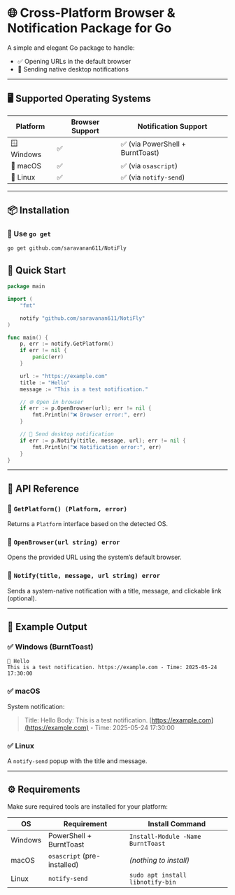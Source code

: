 # 🌐 Cross-Platform Browser & Notification Package for Go

A simple and elegant Go package to handle:
- ✅ Opening URLs in the default browser
- 🔔 Sending native desktop notifications

---

## 🖥️ Supported Operating Systems

| Platform | Browser Support | Notification Support |
|----------|------------------|-----------------------|
| 🪟 Windows | ✅ | ✅ (via PowerShell + BurntToast) |
| 🍎 macOS   | ✅ | ✅ (via `osascript`)             |
| 🐧 Linux   | ✅ | ✅ (via `notify-send`)           |

---

## 📦 Installation

### 📁 Use `go get`
```bash
go get github.com/saravanan611/NotiFly
```


## 🚀 Quick Start

```go
package main

import (
	"fmt"

	notify "github.com/saravanan611/NotiFly"
)

func main() {
	p, err := notify.GetPlatform()
	if err != nil {
		panic(err)
	}

	url := "https://example.com"
	title := "Hello"
	message := "This is a test notification."

	// 🌐 Open in browser
	if err := p.OpenBrowser(url); err != nil {
		fmt.Println("❌ Browser error:", err)
	}

	// 🔔 Send desktop notification
	if err := p.Notify(title, message, url); err != nil {
		fmt.Println("❌ Notification error:", err)
	}
}

```

---

## 📘 API Reference

### 🔹 `GetPlatform() (Platform, error)`

Returns a `Platform` interface based on the detected OS.

### 🔹 `OpenBrowser(url string) error`

Opens the provided URL using the system’s default browser.

### 🔹 `Notify(title, message, url string) error`

Sends a system-native notification with a title, message, and clickable link (optional).

---

## 🧪 Example Output

### ✅ Windows (BurntToast)

```
🔔 Hello
This is a test notification. https://example.com - Time: 2025-05-24 17:30:00
```

### ✅ macOS

System notification:

> Title: Hello
> Body: This is a test notification. [https://example.com](https://example.com) - Time: 2025-05-24 17:30:00

### ✅ Linux

A `notify-send` popup with the title and message.

---

## ⚙️ Requirements

Make sure required tools are installed for your platform:

| OS      | Requirement                 | Install Command                   |
| ------- | --------------------------- | --------------------------------- |
| Windows | PowerShell + BurntToast     | `Install-Module -Name BurntToast` |
| macOS   | `osascript` (pre-installed) | *(nothing to install)*            |
| Linux   | `notify-send`               | `sudo apt install libnotify-bin`  |


